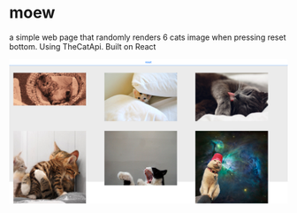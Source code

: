 # moew
a simple web page that randomly renders 6 cats image when pressing reset bottom. Using TheCatApi. Built on React

<img src="https://github.com/dontbeafraidimnotagoodman/moew/blob/master/moew%20website.png" alt="website image"></img>
